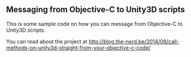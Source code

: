 ## Messaging from Objective-C to Unity3D scripts

This is some sample code on how you can message from Objective-C to Unity3D scripts. 

You can read about the project at http://blog.the-nerd.be/2014/08/call-methods-on-unity3d-straight-from-your-objective-c-code/